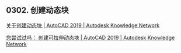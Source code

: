 ## 0302. 创建动态块

[关于创建动态块 | AutoCAD 2019 | Autodesk Knowledge Network](https://knowledge.autodesk.com/zh-hans/support/autocad/learn-explore/caas/CloudHelp/cloudhelp/2019/CHS/AutoCAD-Core/files/GUID-DF133028-1A0C-4739-859F-83D967041B91-htm.html)

[您尝试过吗： 创建可拉伸动态块 | AutoCAD 2019 | Autodesk Knowledge Network](https://knowledge.autodesk.com/zh-hans/support/autocad/learn-explore/caas/CloudHelp/cloudhelp/2019/CHS/AutoCAD-DidYouKnow/files/GUID-4005A6BB-388A-4EC7-BF17-555F1E6C137C-htm.html)